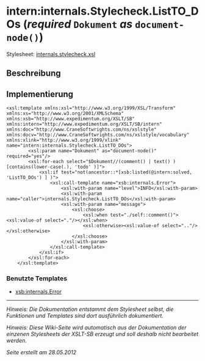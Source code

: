 # intern:internals.Stylecheck.ListTO\_DOs (_required_ `Dokument` _as_ `document-node()`) #

Stylesheet: [internals.stylecheck.xsl](http://code.google.com/p/xslt-sb/source/browse/trunk/xslt-sb/internals.stylecheck.xsl)

## Beschreibung ##
## Implementierung ##
```
<xsl:template xmlns:xsl="http://www.w3.org/1999/XSL/Transform" xmlns:xs="http://www.w3.org/2001/XMLSchema" xmlns:xsb="http://www.expedimentum.org/XSLT/SB" xmlns:intern="http://www.expedimentum.org/XSLT/SB/intern" xmlns:doc="http://www.CraneSoftwrights.com/ns/xslstyle" xmlns:docv="http://www.CraneSoftwrights.com/ns/xslstyle/vocabulary" xmlns:xlink="http://www.w3.org/1999/xlink" name="intern:internals.Stylecheck.ListTO_DOs">
		<xsl:param name="Dokument" as="document-node()" required="yes"/>
		<xsl:for-each select="$Dokument//(comment() | text() )[contains(lower-case(.), 'todo' )]">
			<xsl:if test="not(ancestor::*[xsb:listed(@intern:solved, 'ListTO_DOs') ] )">
				<xsl:call-template name="xsb:internals.Error">
					<xsl:with-param name="level">INFO</xsl:with-param>
					<xsl:with-param name="caller">internals.Stylecheck.ListTO_DOs</xsl:with-param>
					<xsl:with-param name="message">
						<xsl:choose>
							<xsl:when test="./self::comment()"><xsl:value-of select="."/></xsl:when>
							<xsl:otherwise><xsl:value-of select=".."/></xsl:otherwise>
						</xsl:choose>
					</xsl:with-param>
				</xsl:call-template>
			</xsl:if>
		</xsl:for-each>
	</xsl:template>
```

### Benutzte Templates ###
  * [xsb:internals.Error](xsb_internals_Error.md)


---


_Hinweis: Die Dokumentation entstammt dem Stylesheet selbst, die Funktionen und Templates sind dort ausführlich dokumentiert._

_Hinweis: Diese Wiki-Seite wird automatisch aus der Dokumentation der einzenen Stylesheets der XSLT-SB erzeugt und soll deshalb nicht bearbeitet werden._

_Seite erstellt am 28.05.2012_
